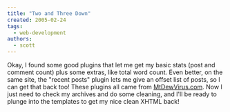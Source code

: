 ```yaml
---
title: "Two and Three Down"
created: 2005-02-24
tags: 
  - web-development
authors: 
  - scott
---
```


Okay, I found some good plugins that let me get my basic stats (post and comment count) plus some extras, like total word count. Even better, on the same site, the "recent posts" plugin lets me give an offset list of posts, so I can get that back too! These plugins all came from [MtDewVirus.com](http://www.mtdewvirus.com/). Now I just need to check my archives and do some cleaning, and I'll be ready to plunge into the templates to get my nice clean XHTML back!
